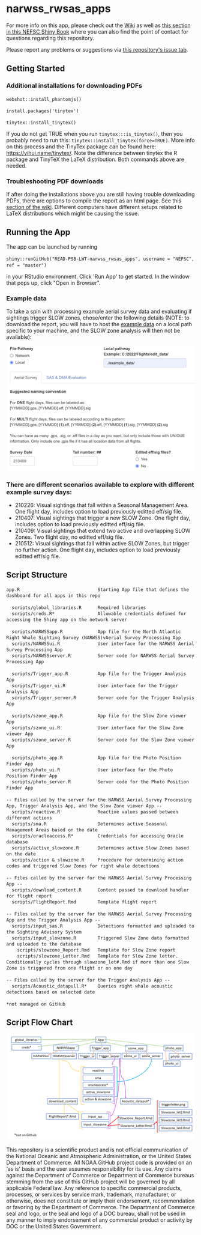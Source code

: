 # narwss_rwsas_apps

For more info on this app, please check out the [Wiki](https://github.com/NEFSC/READ-PSB-LWT-narwss_rwsas_apps/wiki) as well as [this section in this NEFSC Shiny Book](https://neC-shiny-book/shiny-apps.html#northeast-right-whale-shiny-apps) where you can also find the point of contact for questions regarding this repository. 

Please report any problems or suggestions via [this repository's issue tab](https://github.com/NEFSC/READ-PSB-LWT-narwss_rwsas_apps/issues).

## Getting Started

### Additional installations for downloading PDFs

`webshot::install_phantomjs()`

`install.packages('tinytex')`

`tinytex::install_tinytex()`

If you do not get TRUE when you run `tinytex:::is_tinytex()`, then you probably need to run this: `tinytex::install_tinytex(force=TRUE)`. More info on this process and the TinyTex package can be found here: https://yihui.name/tinytex/. Note the difference between tinytex the R package and TinyTeX the LaTeX distribution. Both commands above are needed. 

### Troubleshooting PDF downloads

If after doing the installations above you are still having trouble downloading PDFs, there are options to compile the report as an html page. See this [section of the wiki](https://github.com/NEFSC/READ-PSB-LWT-narwss_rwsas_apps/wiki/Aerial-Survey-Processing-App,-Aerial-Survey-Tab:-Part-3). Different computers have different setups related to LaTeX distributions which might be causing the issue.

## Running the App
The app can be launched by running

`shiny::runGitHub("READ-PSB-LWT-narwss_rwsas_apps", username = "NEFSC", ref = "master")`

in your RStudio environment. Click 'Run App' to get started. In the window that pops up, click "Open in Browser". 

### Example data

To take a spin with processing example aerial survey data and evaluating if sightings trigger SLOW zones, chose/enter the following details (NOTE: to download the report, you will have to host the [example data](https://github.com/NEFSC/READ-PSB-LWT-narwss_rwsas_apps/tree/master/example_data/210409) on a local path specific to your machine, and the SLOW zone analysis will then not be available):

<img src="www/example_data.png" width="600">

### There are different scenarios available to explore with different example survey days:

* 210226: Visual sightings that fall within a Seasonal Management Area. One flight day, includes option to load previously editted eff/sig file.
* 210407: Visual sightings that trigger a new SLOW Zone. One flight day, includes option to load previously editted eff/sig file.
* 210409: Visual sightings that extend two active and overlapping SLOW Zones. Two flight day, no editted eff/sig file.
* 210512: Visual sightings that fall within active SLOW Zones, but trigger no further action. One flight day, includes option to load previously editted eff/sig file.

## Script Structure
```
app.R                             Starting App file that defines the dashboard for all apps in this repo

  scripts/global_libraries.R      Required libraries
  scripts/creds.R*                Allowable credentials defined for accessing the Shiny app on the network server
  
  scripts/NARWSSapp.R             App file for the North Atlantic Right Whale Sighting Survey (NARWSS)vAerial Survey Processing App
  scripts/NARWSSui.R              User interface for the NARWSS Aerial Survey Processing App
  scripts/NARWSSserver.R          Server code for NARWSS Aerial Survey Processing App
  
  scripts/Trigger_app.R           App file for the Trigger Analysis App
  scripts/Trigger_ui.R            User interface for the Trigger Analysis App
  scripts/Trigger_server.R        Server code for the Trigger Analysis App
    
  scripts/szone_app.R             App file for the Slow Zone viewer App
  scripts/szone_ui.R              User interface for the Slow Zone viewer App
  scripts/szone_server.R          Server code for the Slow Zone viewer App
  
  scripts/photo_app.R             App file for the Photo Position Finder App
  scripts/photo_ui.R              User interface for the Photo Position Finder App
  scripts/photo_server.R          Server code for the Photo Position Finder App

-- Files called by the server for the NARWSS Aerial Survey Processing App, Trigger Analysis App, and the Slow Zone viewer App --
  scripts/reactive.R              Reactive values passed between different actions
  scripts/sma.R                   Determines active Seasonal Management Areas based on the date
  scripts/oracleaccess.R*         Credentials for accessing Oracle database
  scripts/active_slowzone.R       Determines active Slow Zones based on the date
  scripts/action & slowzone.R     Procedure for determining action codes and triggered Slow Zones for right whale detections

-- Files called by the server for the NARWSS Aerial Survey Processing App --  
  scripts/download_content.R      Content passed to download handler for flight report
  scripts/FlightReport.Rmd        Template flight report

-- Files called by the server for the NARWSS Aerial Survey Processing App and the Trigger Analysis App --  
  scripts/input_sas.R             Detections formatted and uploaded to the Sighting Advisory System
  scripts/input_slowzone.R        Triggered Slow Zone data formatted and uploaded to the database
    scripts/slowzone_Report.Rmd   Template for Slow Zone report
    scripts/slowzone_Letter.Rmd   Template for Slow Zone letter. Conditionally cycles through slowzone_let#.Rmd if more than one Slow Zone is triggered from one flight or on one day

-- Files called by the server for the Trigger Analysis App --
  scripts/Acoustic_datapull.R*    Queries right whale acoustic detections based on selected date  

*not managed on GitHub
```
## Script Flow Chart

![](www/scriptflow.png)



This repository is a scientific product and is not official communication of the National Oceanic and Atmospheric Administration, or the United States Department of Commerce. All NOAA GitHub project code is provided on an ‘as is’ basis and the user assumes responsibility for its use. Any claims against the Department of Commerce or Department of Commerce bureaus stemming from the use of this GitHub project will be governed by all applicable Federal law. Any reference to specific commercial products, processes, or services by service mark, trademark, manufacturer, or otherwise, does not constitute or imply their endorsement, recommendation or favoring by the Department of Commerce. The Department of Commerce seal and logo, or the seal and logo of a DOC bureau, shall not be used in any manner to imply endorsement of any commercial product or activity by DOC or the United States Government.


